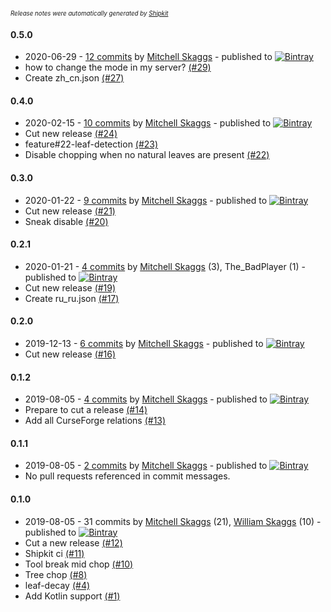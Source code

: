 <sup><sup>*Release notes were automatically generated by [Shipkit](http://shipkit.org/)*</sup></sup>

#### 0.5.0
 - 2020-06-29 - [12 commits](https://github.com/magneticflux-/fabric-tree-chopper/compare/v0.4.0...v0.5.0) by [Mitchell Skaggs](https://github.com/magneticflux-) - published to [![Bintray](https://img.shields.io/badge/Bintray-0.5.0-green.svg)](https://bintray.com/magneticflux/maven/fabric-tree-chopper/0.5.0)
 - how to change the mode in my server? [(#29)](https://github.com/magneticflux-/fabric-tree-chopper/issues/29)
 - Create zh_cn.json [(#27)](https://github.com/magneticflux-/fabric-tree-chopper/pull/27)

#### 0.4.0
 - 2020-02-15 - [10 commits](https://github.com/magneticflux-/fabric-tree-chopper/compare/v0.3.0...v0.4.0) by [Mitchell Skaggs](https://github.com/magneticflux-) - published to [![Bintray](https://img.shields.io/badge/Bintray-0.4.0-green.svg)](https://bintray.com/magneticflux/maven/fabric-tree-chopper/0.4.0)
 - Cut new release [(#24)](https://github.com/magneticflux-/fabric-tree-chopper/pull/24)
 - feature#22-leaf-detection [(#23)](https://github.com/magneticflux-/fabric-tree-chopper/pull/23)
 - Disable chopping when no natural leaves are present [(#22)](https://github.com/magneticflux-/fabric-tree-chopper/issues/22)

#### 0.3.0
 - 2020-01-22 - [9 commits](https://github.com/magneticflux-/fabric-tree-chopper/compare/v0.2.1...v0.3.0) by [Mitchell Skaggs](https://github.com/magneticflux-) - published to [![Bintray](https://img.shields.io/badge/Bintray-0.3.0-green.svg)](https://bintray.com/magneticflux/maven/fabric-tree-chopper/0.3.0)
 - Cut new release [(#21)](https://github.com/magneticflux-/fabric-tree-chopper/pull/21)
 - Sneak disable [(#20)](https://github.com/magneticflux-/fabric-tree-chopper/pull/20)

#### 0.2.1
 - 2020-01-21 - [4 commits](https://github.com/magneticflux-/fabric-tree-chopper/compare/v0.2.0...v0.2.1) by [Mitchell Skaggs](https://github.com/magneticflux-) (3), The_BadPlayer (1) - published to [![Bintray](https://img.shields.io/badge/Bintray-0.2.1-green.svg)](https://bintray.com/magneticflux/maven/fabric-tree-chopper/0.2.1)
 - Cut new release [(#19)](https://github.com/magneticflux-/fabric-tree-chopper/pull/19)
 - Create ru_ru.json [(#17)](https://github.com/magneticflux-/fabric-tree-chopper/pull/17)

#### 0.2.0
 - 2019-12-13 - [6 commits](https://github.com/magneticflux-/fabric-tree-chopper/compare/v0.1.2...v0.2.0) by [Mitchell Skaggs](https://github.com/magneticflux-) - published to [![Bintray](https://img.shields.io/badge/Bintray-0.2.0-green.svg)](https://bintray.com/magneticflux/maven/fabric-tree-chopper/0.2.0)
 - Cut new release [(#16)](https://github.com/magneticflux-/fabric-tree-chopper/pull/16)

#### 0.1.2
 - 2019-08-05 - [4 commits](https://github.com/magneticflux-/fabric-tree-chopper/compare/v0.1.1...v0.1.2) by [Mitchell Skaggs](https://github.com/magneticflux-) - published to [![Bintray](https://img.shields.io/badge/Bintray-0.1.2-green.svg)](https://bintray.com/magneticflux/maven/fabric-tree-chopper/0.1.2)
 - Prepare to cut a release [(#14)](https://github.com/magneticflux-/fabric-tree-chopper/pull/14)
 - Add all CurseForge relations [(#13)](https://github.com/magneticflux-/fabric-tree-chopper/pull/13)

#### 0.1.1
 - 2019-08-05 - [2 commits](https://github.com/magneticflux-/fabric-tree-chopper/compare/v0.1.0...v0.1.1) by [Mitchell Skaggs](https://github.com/magneticflux-) - published to [![Bintray](https://img.shields.io/badge/Bintray-0.1.1-green.svg)](https://bintray.com/magneticflux/maven/fabric-tree-chopper/0.1.1)
 - No pull requests referenced in commit messages.

#### 0.1.0
 - 2019-08-05 - 31 commits by [Mitchell Skaggs](https://github.com/magneticflux-) (21), [William Skaggs](https://github.com/ft-l) (10) - published to [![Bintray](https://img.shields.io/badge/Bintray-0.1.0-green.svg)](https://bintray.com/magneticflux/maven/fabric-tree-chopper/0.1.0)
 - Cut a new release [(#12)](https://github.com/magneticflux-/fabric-tree-chopper/pull/12)
 - Shipkit ci [(#11)](https://github.com/magneticflux-/fabric-tree-chopper/pull/11)
 - Tool break mid chop [(#10)](https://github.com/magneticflux-/fabric-tree-chopper/pull/10)
 - Tree chop [(#8)](https://github.com/magneticflux-/fabric-tree-chopper/pull/8)
 - leaf-decay [(#4)](https://github.com/magneticflux-/fabric-tree-chopper/pull/4)
 - Add Kotlin support [(#1)](https://github.com/magneticflux-/fabric-tree-chopper/issues/1)

